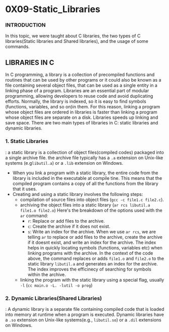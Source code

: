 # 0X09-Static_Libraries
### INTRODUCTION
In this topic, we were taught about C libraries, the two types of C libraries(Static libraries and Shared libraries), and the usage of some commands.
## LIBRARIES IN C
In C programming, a library is a collection of precompiled functions and routines that can be used by other programs or it could also be known as a file containing several object files, that can be used as a single entity in a linking phase of a program. Libraries are an essential part of modular programming, allowing developers to reuse code and avoid duplicating efforts. Normally, the library is indexed, so it is easy to find symbols (functions, variables, and so on)in them. For this reason, linking a program whose object files are ordered in libraries is faster than linking a program whose object files are separate on a disk. Libraries speeds up linking and save space.
There are two main types of libraries in C: static libraries and dynamic libraries.
### 1. Static Libraries
: a static library is a collection of object files(compiled codes) packaged into a single archive file. the archive file typically has a `.a` extension on Unix-like systems (e.g`libutil.a`) or a `.lib` extension on Windows.
- When you link a program with a static library, the entire code from the library is included in the executable at compile tine. This means that the compiled program contains a copy of all the functions from the library that it uses.
- Creating and using a static library involves the following steps:
    - compilation of source files into object files (`gcc -c file1.c file2.c`).
    - archiving the object files into a static library (`ar rcs libutil.a file1.o file2.o`)
Here's the breakdown of the options used with the `ar` command:
      - `r`: Replace or add files to the archive.
      - `c`: Create the archive if it does not exist.
      - `s`: Write an index for the archive.
When we use `ar rcs`, we are telling `ar` to replace or add files to the archive, create the archive if it doesnt exist, and write an index for the archive. The index helps in quickly locating symbols (functions, variables etc) when linking programs with the archive.
 In the context of the code above, the command replaces or adds `file1.o` and `file2.o` to the static library `libutil.a` and generates an index for the archive. The index improves the efficinecy of searching for symbols within the archive. 
    - linking the program with the static library using a special flag, usually `-l` (`cc main.o -L. -lutil -o prog`)
### 2. Dynamic Libraries(Shared Libraries)
: A dynamic library is a separate file containing compiled code that is loaded into memory at runtime when a program is executed. Dynamic libraries have a `.so` extension on Unix-like systems(e.g., `libutil.so`) or a `.dil` extensions on Windows.
